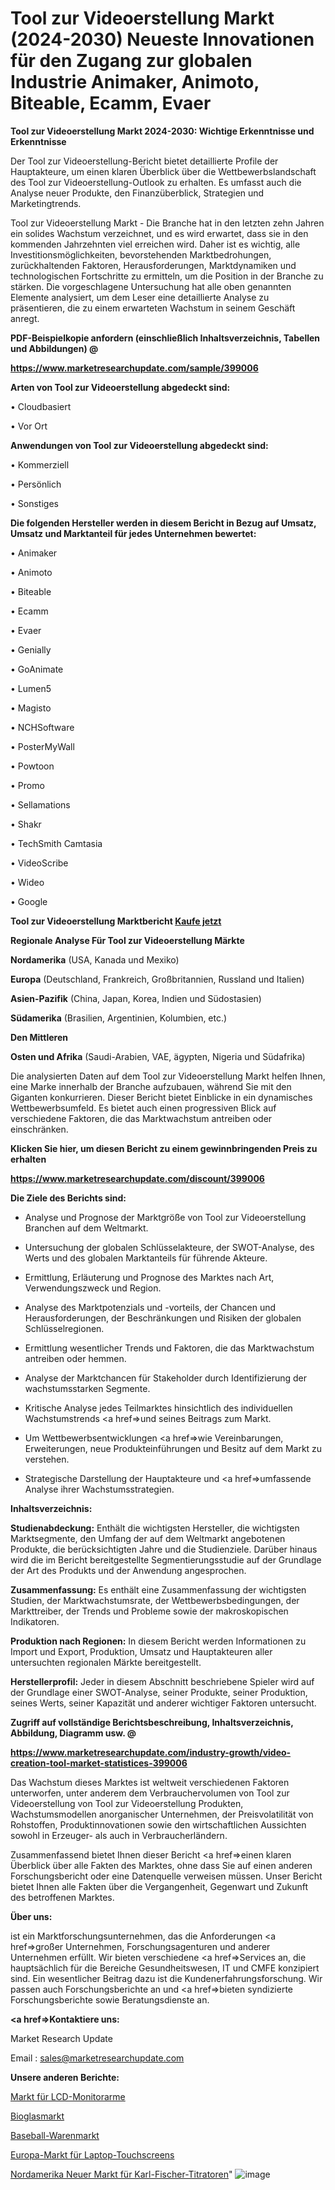 # Tool zur Videoerstellung Markt (2024-2030) Neueste Innovationen für den Zugang zur globalen Industrie Animaker, Animoto, Biteable, Ecamm, Evaer

<strong>Tool zur Videoerstellung Markt 2024-2030: Wichtige Erkenntnisse und Erkenntnisse</strong>

Der Tool zur Videoerstellung-Bericht bietet detaillierte Profile der Hauptakteure, um einen klaren Überblick über die Wettbewerbslandschaft des Tool zur Videoerstellung-Outlook zu erhalten. Es umfasst auch die Analyse neuer Produkte, den Finanzüberblick, Strategien und Marketingtrends.

Tool zur Videoerstellung Markt - Die Branche hat in den letzten zehn Jahren ein solides Wachstum verzeichnet, und es wird erwartet, dass sie in den kommenden Jahrzehnten viel erreichen wird. Daher ist es wichtig, alle Investitionsmöglichkeiten, bevorstehenden Marktbedrohungen, zurückhaltenden Faktoren, Herausforderungen, Marktdynamiken und technologischen Fortschritte zu ermitteln, um die Position in der Branche zu stärken. Die vorgeschlagene Untersuchung hat alle oben genannten Elemente analysiert, um dem Leser eine detaillierte Analyse zu präsentieren, die zu einem erwarteten Wachstum in seinem Geschäft anregt.



<strong><b>PDF-Beispielkopie anfordern (einschließlich Inhaltsverzeichnis, Tabellen und Abbildungen) @ </b></strong>

<strong><a href=https://www.marketresearchupdate.com/sample/399006>

<strong>https://www.marketresearchupdate.com/sample/399006</u></a></strong></strong>



<strong>Arten von Tool zur Videoerstellung abgedeckt sind:</strong>

• Cloudbasiert

• Vor Ort



<strong>Anwendungen von Tool zur Videoerstellung abgedeckt sind:</strong>

• Kommerziell

• Persönlich

• Sonstiges



<strong>Die folgenden Hersteller werden in diesem Bericht in Bezug auf Umsatz, Umsatz und Marktanteil für jedes Unternehmen bewertet:</strong>

• Animaker

• Animoto

• Biteable

• Ecamm

• Evaer

• Genially

• GoAnimate

• Lumen5

• Magisto

• NCHSoftware

• PosterMyWall

• Powtoon

• Promo

• Sellamations

• Shakr

• TechSmith Camtasia

• VideoScribe 

• Wideo

• Google



<strong>Tool zur Videoerstellung Marktbericht <a href=https://www.marketresearchupdate.com/buynow/399006>Kaufe jetzt</a></strong>



<strong>Regionale Analyse Für Tool zur Videoerstellung Märkte</strong>



<strong>Nordamerika</strong> (USA, Kanada und Mexiko)



<strong>Europa</strong> (Deutschland, Frankreich, Großbritannien, Russland und Italien)



<strong>Asien-Pazifik</strong> (China, Japan, Korea, Indien und Südostasien)



<strong>Südamerika</strong> (Brasilien, Argentinien, Kolumbien, etc.)



<strong>Den Mittleren</strong> 

<strong>Osten und Afrika</strong> (Saudi-Arabien, VAE, ägypten, Nigeria und Südafrika)

Die analysierten Daten auf dem Tool zur Videoerstellung Markt helfen Ihnen, eine Marke innerhalb der Branche aufzubauen, während Sie mit den Giganten konkurrieren. Dieser Bericht bietet Einblicke in ein dynamisches Wettbewerbsumfeld. Es bietet auch einen progressiven Blick auf verschiedene Faktoren, die das Marktwachstum antreiben oder einschränken.



<strong>Klicken Sie hier, um diesen Bericht zu einem gewinnbringenden Preis zu erhalten
</strong>

<strong><a href=https://www.marketresearchupdate.com/discount/399006>https://www.marketresearchupdate.com/discount/399006</b></u></strong></a>



<strong>Die Ziele des Berichts sind:</strong>

- Analyse und Prognose der Marktgröße von Tool zur Videoerstellung Branchen auf dem Weltmarkt.

- Untersuchung der globalen Schlüsselakteure, der SWOT-Analyse, des Werts und des globalen Marktanteils für führende Akteure.

- Ermittlung, Erläuterung und Prognose des Marktes nach Art, Verwendungszweck und Region.

- Analyse des Marktpotenzials und -vorteils, der Chancen und Herausforderungen, der Beschränkungen und Risiken der globalen Schlüsselregionen.

- Ermittlung wesentlicher Trends und Faktoren, die das Marktwachstum antreiben oder hemmen.

- Analyse der Marktchancen für Stakeholder durch Identifizierung der wachstumsstarken Segmente.

- Kritische Analyse jedes Teilmarktes hinsichtlich des individuellen Wachstumstrends <a href=>und</a> seines Beitrags zum Markt.

- Um Wettbewerbsentwicklungen <a href=>wie</a> Vereinbarungen, Erweiterungen, neue Produkteinführungen und Besitz auf dem Markt zu verstehen.

- Strategische Darstellung der Hauptakteure und <a href=>umfas</a>sende Analyse ihrer Wachstumsstrategien.



<strong>Inhaltsverzeichnis:</strong>



<strong>Studienabdeckung:</strong> Enthält die wichtigsten Hersteller, die wichtigsten Marktsegmente, den Umfang der auf dem Weltmarkt angebotenen Produkte, die berücksichtigten Jahre und die Studienziele. Darüber hinaus wird die im Bericht bereitgestellte Segmentierungsstudie auf der Grundlage der Art des Produkts und der Anwendung angesprochen.



<strong>Zusammenfassung:</strong> Es enthält eine Zusammenfassung der wichtigsten Studien, der Marktwachstumsrate, der Wettbewerbsbedingungen, der Markttreiber, der Trends und Probleme sowie der makroskopischen Indikatoren.



<strong>Produktion nach Regionen:</strong> In diesem Bericht werden Informationen zu Import und Export, Produktion, Umsatz und Hauptakteuren aller untersuchten regionalen Märkte bereitgestellt.



<strong>Herstellerprofil:</strong> Jeder in diesem Abschnitt beschriebene Spieler wird auf der Grundlage einer SWOT-Analyse, seiner Produkte, seiner Produktion, seines Werts, seiner Kapazität und anderer wichtiger Faktoren untersucht.



<strong><b>Zugriff auf vollständige Berichtsbeschreibung, Inhaltsverzeichnis, Abbildung, Diagramm usw. @ </b></strong>

<strong><a href=https://www.marketresearchupdate.com/industry-growth/video-creation-tool-market-statistices-399006>https://www.marketresearchupdate.com/industry-growth/video-creation-tool-market-statistices-399006</a></strong>

Das Wachstum dieses Marktes ist weltweit verschiedenen Faktoren unterworfen, unter anderem dem Verbrauchervolumen von Tool zur Videoerstellung von Tool zur Videoerstellung Produkten, Wachstumsmodellen anorganischer Unternehmen, der Preisvolatilität von Rohstoffen, Produktinnovationen sowie den wirtschaftlichen Aussichten sowohl in Erzeuger- als auch in Verbraucherländern.

Zusammenfassend bietet Ihnen dieser Bericht <a href=>einen</a> klaren Überblick über alle Fakten des Marktes, ohne dass Sie auf einen anderen Forschungsbericht oder eine Datenquelle verweisen müssen. Unser Bericht bietet Ihnen alle Fakten über die Vergangenheit, Gegenwart und Zukunft des betroffenen Marktes.



<strong>Über uns:</strong>

 ist ein Marktforschungsunternehmen, das die Anforderungen <a href=>großer</a> Unternehmen, Forschungsagenturen und anderer Unternehmen erfüllt. Wir bieten verschiedene <a href=>Services</a> an, die hauptsächlich für die Bereiche Gesundheitswesen, IT und CMFE konzipiert sind. Ein wesentlicher Beitrag dazu ist die Kundenerfahrungsforschung. Wir passen auch Forschungsberichte an und <a href=>bieten</a> syndizierte Forschungsberichte sowie Beratungsdienste an.



<strong><a href=>Kontaktiere uns:</a></strong>

Market Research Update

Email : sales@marketresearchupdate.com



<strong>Unsere anderen Berichte:</strong>

<a href=https://www.linkedin.com/pulse/lcd-monitor-arm-market-202-what-factors-drive-upcoming>Markt für LCD-Monitorarme</a>

<a href=https://www.linkedin.com/pulse/bioglass-market-size-trends-consumption-future-prospects>Bioglasmarkt</a>

<a href=https://www.linkedin.com/pulse/baseball-goods-market-size-trends-consumption>Baseball-Warenmarkt</a>

<a href=https://www.linkedin.com/pulse/europe-laptop-touchscreen-market-2030-industry>Europa-Markt für Laptop-Touchscreens</a>

<a href=https://www.linkedin.com/pulse/north-america-new-karl-fischer-titrator-market-demand>Nordamerika Neuer Markt für Karl-Fischer-Titratoren</a>"
![image](https://github.com/RushikeshRI/news24analysis/assets/164026548/eef4b19d-e466-4671-80a1-e995343cb6ba)
